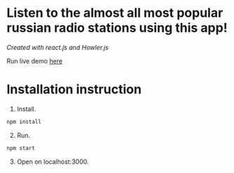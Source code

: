 # Listen to the almost all most popular russian radio stations using this app!

_Created with react.js and Howler.js_

Run live demo [here](https://drednes.github.io/demo/onlineradio)

# Installation instruction

1. Install.

```bash
npm install
```

2. Run.

```bash
npm start
```

3. Open on localhost:3000.
